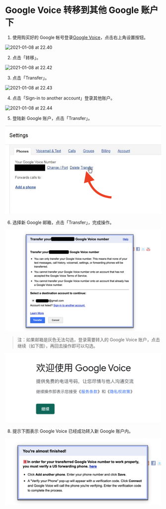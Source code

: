 # Google Voice 转移到其他 Google 账户下

1. 使用购买好的 Google 帐号登录[Google Voice](https://voice.google.com/u/0/messages)，点击右上角设置按钮。

![2021-01-08 at 22.40](https://tvax3.sinaimg.cn/large/008aobiRgy1gmgo24m051j31vg148jx5.jpg)

2. 点击「转移」。

![2021-01-08 at 22.42](https://tva2.sinaimg.cn/large/008aobiRgy1gmgo3cvukxj31vg148tea.jpg)

3. 点击「Transfer」。


![2021-01-08 at 22.43](https://tvax3.sinaimg.cn/large/008aobiRgy1gmgo4rkqwdj31uy146n2g.jpg)

4. 点击「Sign-in to another account」登录其他账户。



![2021-01-08 at 22.44](https://tvax2.sinaimg.cn/large/008aobiRgy1gmgo66rc7bj31uy146jzc.jpg)



5. 登陆新 Google 账户，点击「Transfer」。



![](pic/06.png)



6. 选择新 Google 邮箱，点击「Transfer」，完成操作。

![](pic/07.png)

> 注：如果邮箱是灰色无法勾选，登录需要转入的 Google Voice 账户，点击继续（如下图），再回去操作即可以勾选。

![](pic/09.jpg)

8. 提示下图表示 Google Voice 已经成功转入新 Google 账户内。

![](pic/08.png)
